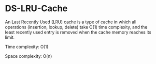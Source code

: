 # DS-LRU-Cache
An Last Recently Used (LRU) cache is a type of cache in which all operations (insertion, lookup, delete) take O(1) time complexity, and the least recently used entry is removed when the cache memory reaches its limit.

Time complexity: O(1)

Space complexity: O(n)

